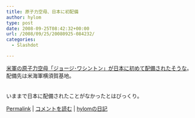 ```yaml
---
title: 原子力空母、日本に初配備
author: hylom
type: post
date: 2008-09-25T08:42:32+00:00
url: /2008/09/25/20080925-084232/
categories:
  - Slashdot

---
```

 [米軍の原子力空母「ジョージ･ワシントン」が日本に初めて配備されたそうな][1]。配備先は米海軍横須賀基地。  
</br>   
いままで日本に配備されたことがなかったとはびっくり。 

   [Permalink][2] |    [コメントを読む][3] |    [hylomの日記][4] 

</br>

 [1]: http://www.tokyo-np.co.jp/s/article/2008092590151130.html
 [2]: http://slashdot.jp/~hylom/journal/453296
 [3]: http://slashdot.jp/~hylom/journal/453296#acomments
 [4]: http://slashdot.jp/~hylom/journal/
